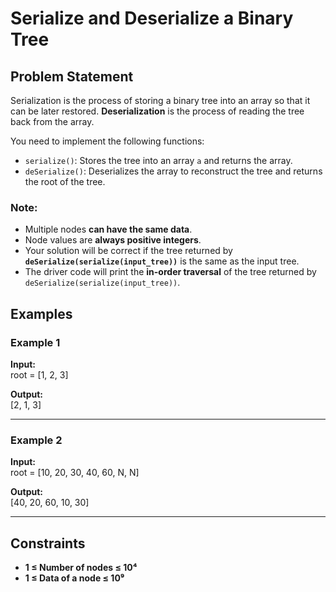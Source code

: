 # Serialize and Deserialize a Binary Tree

## Problem Statement  
Serialization is the process of storing a binary tree into an array so that it can be later restored. **Deserialization** is the process of reading the tree back from the array.  

You need to implement the following functions:

- `serialize()`: Stores the tree into an array `a` and returns the array.
- `deSerialize()`: Deserializes the array to reconstruct the tree and returns the root of the tree.

### **Note**:  
- Multiple nodes **can have the same data**.  
- Node values are **always positive integers**.  
- Your solution will be correct if the tree returned by **`deSerialize(serialize(input_tree))`** is the same as the input tree.  
- The driver code will print the **in-order traversal** of the tree returned by `deSerialize(serialize(input_tree))`.  

## **Examples**  

### **Example 1**  
**Input:**  
root = [1, 2, 3]


**Output:**  
[2, 1, 3]


---

### **Example 2**  
**Input:**  
root = [10, 20, 30, 40, 60, N, N]


**Output:**  
[40, 20, 60, 10, 30]

---

## **Constraints**  
- **1 ≤ Number of nodes ≤ 10⁴**  
- **1 ≤ Data of a node ≤ 10⁹**  
